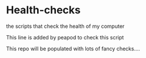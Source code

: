 # Health-checks
the scripts that check the health of my computer  

This line is added by peapod to check this script

This repo will be populated with lots of fancy checks....
